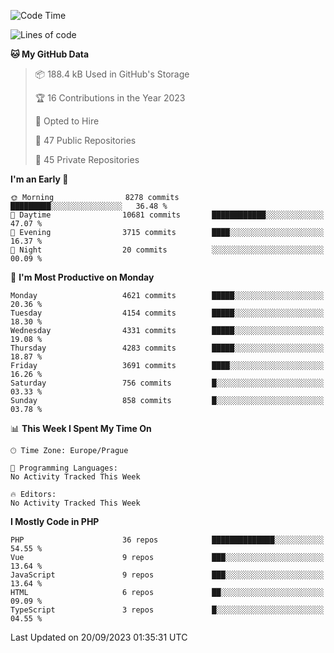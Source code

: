 <!--START_SECTION:waka-->
![Code Time](http://img.shields.io/badge/Code%20Time-1%2C583%20hrs%2058%20mins-blue)

![Lines of code](https://img.shields.io/badge/From%20Hello%20World%20I%27ve%20Written-7.4%20million%20lines%20of%20code-blue)

**🐱 My GitHub Data** 

> 📦 188.4 kB Used in GitHub's Storage 
 > 
> 🏆 16 Contributions in the Year 2023
 > 
> 💼 Opted to Hire
 > 
> 📜 47 Public Repositories 
 > 
> 🔑 45 Private Repositories 
 > 
**I'm an Early 🐤** 

```text
🌞 Morning                8278 commits        █████████░░░░░░░░░░░░░░░░   36.48 % 
🌆 Daytime                10681 commits       ████████████░░░░░░░░░░░░░   47.07 % 
🌃 Evening                3715 commits        ████░░░░░░░░░░░░░░░░░░░░░   16.37 % 
🌙 Night                  20 commits          ░░░░░░░░░░░░░░░░░░░░░░░░░   00.09 % 
```
📅 **I'm Most Productive on Monday** 

```text
Monday                   4621 commits        █████░░░░░░░░░░░░░░░░░░░░   20.36 % 
Tuesday                  4154 commits        █████░░░░░░░░░░░░░░░░░░░░   18.30 % 
Wednesday                4331 commits        █████░░░░░░░░░░░░░░░░░░░░   19.08 % 
Thursday                 4283 commits        █████░░░░░░░░░░░░░░░░░░░░   18.87 % 
Friday                   3691 commits        ████░░░░░░░░░░░░░░░░░░░░░   16.26 % 
Saturday                 756 commits         █░░░░░░░░░░░░░░░░░░░░░░░░   03.33 % 
Sunday                   858 commits         █░░░░░░░░░░░░░░░░░░░░░░░░   03.78 % 
```


📊 **This Week I Spent My Time On** 

```text
🕑︎ Time Zone: Europe/Prague

💬 Programming Languages: 
No Activity Tracked This Week

🔥 Editors: 
No Activity Tracked This Week
```

**I Mostly Code in PHP** 

```text
PHP                      36 repos            ██████████████░░░░░░░░░░░   54.55 % 
Vue                      9 repos             ███░░░░░░░░░░░░░░░░░░░░░░   13.64 % 
JavaScript               9 repos             ███░░░░░░░░░░░░░░░░░░░░░░   13.64 % 
HTML                     6 repos             ██░░░░░░░░░░░░░░░░░░░░░░░   09.09 % 
TypeScript               3 repos             █░░░░░░░░░░░░░░░░░░░░░░░░   04.55 % 
```




 Last Updated on 20/09/2023 01:35:31 UTC
<!--END_SECTION:waka-->
<!--
**AlexKratky/AlexKratky** is a ✨ _special_ ✨ repository because its `README.md` (this file) appears on your GitHub profile.

Here are some ideas to get you started:

- 🔭 I’m currently working on ...
- 🌱 I’m currently learning ...
- 👯 I’m looking to collaborate on ...
- 🤔 I’m looking for help with ...
- 💬 Ask me about ...
- 📫 How to reach me: ...
- 😄 Pronouns: ...
- ⚡ Fun fact: ...
-->
